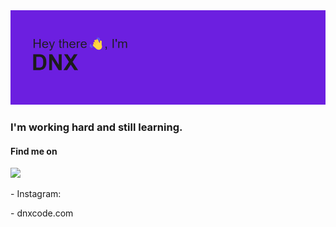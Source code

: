 <img src="/header.png" alt="Alt text" title="DNX">
<h3 aling="center">I'm working hard and still learning.</h3>

<h4 aling="center">Find me on</h4>
<p><img src="https://img.shields.io/twitter/follow/dnxssj?logo=twitter&style=for-the-badge"></p>
<p>- Instagram:</p>
<p>- dnxcode.com</p>


